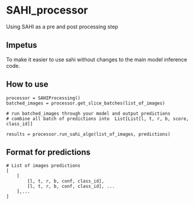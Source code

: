 # SAHI_processor
Using SAHI as a pre and post processing step

## Impetus
To make it easier to use sahi without changes to the main model inference code.

## How to use

```
processor = SAHIProcessing()
batched_images = processor.get_slice_batches(list_of_images)

# run batched_images through your model and output predictions
# combine all batch of predictions into  List[List[l, t, r, b, score, class_id]]

results = processor.run_sahi_algo(list_of_images, predictions)
```

## Format for predictions
```
# List of images predictions
[
    [ 
        [l, t, r, b, conf, class_id],
        [l, t, r, b, conf, class_id], ...
    ],...
]
```
